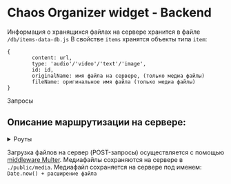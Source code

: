 # Chaos Organizer widget - Backend

Информация о хранящихся файлах на сервере хранится в файле ```/db/items-data-db.js```
В свойстве ```items``` хранятся объекты типа ```item```: 
```
{
        content: url, 
        type: 'audio'/'video'/'text'/'image', 
        id: id, 
        originalName: имя файла на сервере, (только медиа файлы)
        fileName: оригинальное имя файла (только медиа файлы) 
}
```
Запросы 
## Описание маршрутизации на сервере:
<details>
<summary>Роуты</summary>

1. **GET**-запрос на ```/getAllItems```
    - **возвращает** объекты типа ```item```
2. **GET**-запрос на ```/getmedia?id=какой-то id```
    - **возвращает** ссылку на медиафайл и объект типа ```item```
3. **GET**-запрос на ```/search?content=какая-то строка из поискового виджета```
    - **возвращает** соответствующие объекты типа ```item```
4. **GET**-запрос на ```/filter/:type```
    - **возвращает** соответствующие объекты типа ```item```
5. **GET**-запрос на ```/gettext?id=какой-то id```
    - **возвращает** соответствующий текст
6. **GET**-запрос на ```/download/:id```
    - **возвращает** соответствующий объект из ```./public/media``` для загрузки на клиент
7. **POST**-запрос на ```/add/text```
    - **добавляет** объект типа ```item``` в ```items-data-db.js```
8. **POST**-запрос на ```/add/image```
    - **добавляет** объект типа ```item``` в ```items-data-db.js```
9. **POST**-запрос на ```/add/audio```
    - **добавляет** объект типа ```item``` в ```items-data-db.js```
10. **POST**-запрос на ```/add/video```
    - **добавляет** объект типа ```item``` в ```items-data-db.js```
11. **PATCH**-запрос на ```/update/:id```
    - **изменяет** объект типа ```item```, возвращает измененный объект
12. **DELETE**-запрос на ```/delete/:id```
    - **удаляет** объект типа ```item```, а также (ели медиафайл) удаляет файл из ```./public/media```
</details>

Загрузка файлов на сервер (POST-запросы) осуществляется с помощью [middleware Multer](https://github.com/expressjs/multer). Медиафайлы сохраняются на сервере в ```./public/media```. Медиафайл сохраняется на сервере под именем: ```Date.now() + расширение файла```
